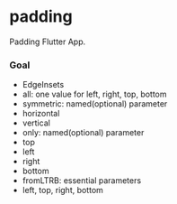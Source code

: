 # padding

Padding Flutter App.

### Goal

- EdgeInsets
 - all: one value for left, right, top, bottom
 - symmetric: named(optional) parameter
  - horizontal
  - vertical
 - only: named(optional) parameter
  - top
  - left
  - right
  - bottom
 - fromLTRB: essential parameters
  - left, top, right, bottom
